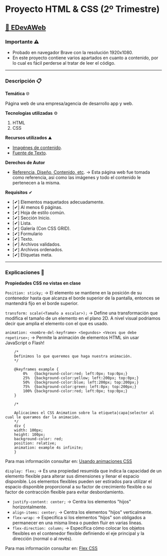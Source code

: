 # Proyecto HTML & CSS (2º Trimestre)

## [:link: EDevAWeb](https://leo0756.github.io/)

### Importante ⚠

- Probado en navegador Brave con la resolución 1920x1080.
- En este proyecto contiene varios apartados en cuanto a contenido, por lo cual es fácil perderse al tratar de leer el código.

---

### Descripción 📋

**Temática** 🌐

Página web de una empresa/agencia de desarrollo app y web.

**Tecnologías utilizadas** ⚙

1. HTML
1. CSS

**Recursos utilizados** ⛰

- [Imagénes de contenido](https://github.com/Leo0756/leo0756.github.io/tree/main/img).
- [Fuente de Texto](https://fonts.google.com/specimen/Raleway).

**Derechos de Autor**
- [Referencia, Diseño, Contenido, etc](https://appdesign.dev/). → Esta página web fue tomada como referencia, así como las imágenes y todo el contenido le pertenecen a la misma.

**Requisitos** ✔

- [✔] Elementos maquetados adecuadamente.
- [✔] Al menos 6 páginas.
- [✔] Hoja de estilo común.
- [✔] Sección Inicio.
- [✔] Lista.
- [✔] Galería (Con CSS GRID).
- [✔] Formulario
- [✔] Texto.
- [✔] Archivos validados.
- [✔] Archivos ordenados.
- [✔] Etiquetas meta.

---

### Explicaciones :key:

**Propiedades CSS no vistas en clase**

`Position: sticky;` → El elemento se mantiene en la posición de su contenedor hasta que alcanza el borde superior de la pantalla, entonces se mantendrá fijo en el borde superior.

`transform: scale(<Tamaño a escalar>);` → Define una transformación que modifica el tamaño de un elemento en el plano 2D. A nivel visual podriamos decir que amplia el elemento con el que es usado.

`animation: <nombre-del-keyframe> <Segundos> <Veces que debe repetirse>;` → Permite la animación de elementos HTML sin usar JavaScript o Flash!

```
    /*
    Definimos lo que queremos que haga nuestra animación.
    */

    @keyframes example {
        0%   {background-color:red; left:0px; top:0px;}
        25%  {background-color:yellow; left:200px; top:0px;}
        50%  {background-color:blue; left:200px; top:200px;}
        75%  {background-color:green; left:0px; top:200px;}
        100% {background-color:red; left:0px; top:0px;}
    }

    /*

    Aplicacimos el CSS Animation sobre la etiqueta|capa|selector al cual le queramos dar la animación.
    */
    div {
    width: 100px;
    height: 100px;
    background-color: red;
    position: relative;
    animation: example 4s infinite;
    }
```

Para mas información consultar en: [Usando animaciones CSS](https://developer.mozilla.org/es/docs/Web/CSS/CSS_Animations/Using_CSS_animations)

`display: flex;` → Es una propiedad resumida que indica la capacidad de un elemento flexible para alterar sus dimensiones y llenar el espacio disponible. Los elementos flexibles pueden ser estirados para utilizar el espacio disponible proporcional a su factor de crecimiento flexible o su factor de contracción flexible para evitar desbordamiento.

- `justify-content: center;` → Centra los elementos "hijos" horizontalmente.
- `align-items: center;` → Centra los elementos "hijos" verticalmente.
- `flex-wrap:` → Especifica si los elementos "hijos" son obligados a permanecer en una misma línea o pueden fluir en varias líneas.
- `flex-direction: column;` → Especifica cómo colocar los objetos flexibles en el contenedor flexible definiendo el eje principal y la dirección (normal o al revés).

Para mas información consultar en: [Flex CSS](https://developer.mozilla.org/es/docs/Web/CSS/flex)

